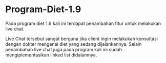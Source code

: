 # Program-Diet-1.9

Pada program diet 1.9 kali ini terdapat penambahan fitur untuk melakukan live chat.

Live Chat tersebut sangat berguna jika client ingin melakukan konsultasi dengan dokter mengenai diet yang sedang dijalankannya. Selain penambahan live chat juga pada program kali ini sudah mengiplementasikan linked list didalamnya.
